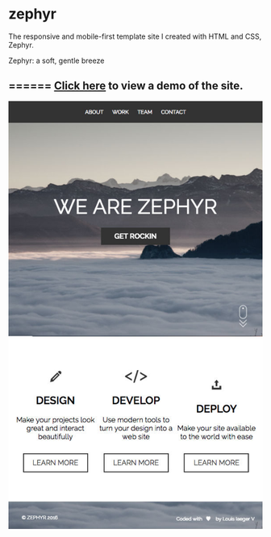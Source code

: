 # zephyr
The responsive and mobile-first template site I created with HTML and CSS, Zephyr.

Zephyr: a soft, gentle breeze


======
[Click here](https://louisiaegerv.github.io/zephyr/) to view a demo of the site.
------
[<img src="https://raw.githubusercontent.com/louisiaegerv/zephyr/master/assets/ZephyrSite.jpg">](https://louisiaegerv.github.io/zephyr/)
